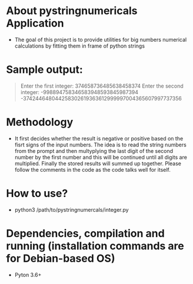 # About pystringnumericals Application
 * The goal of this project is to provide utilities for big numbers numerical calculations by fitting them in frame of python strings

# Sample output:
>  Enter the first integer: 374658736485638458374
>  Enter the second integer: -998894758346583948593845987394
>  -374244648044258302619363612999997004365607997737356

# Methodology
 * It first decides whether the result is negative or positive based on the fisrt signs of the input numbers. The idea is to read the string numbers from the prompt and then multyplying the last digit of the second number by the first number and this will be continued until all digits are multiplied. Finally the stored results will summed up together. Please follow the comments in the code as the code talks well for itself.  

# How to use?
 * python3 /path/to/pystringnumercals/integer.py

# Dependencies, compilation and running (installation commands are for Debian-based OS)
 * Pyton 3.6+
 ```
